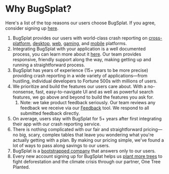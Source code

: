 # Why BugSplat?

Here's a list of the top reasons our users choose BugSplat. If you agree, consider signing up [here](https://app.bugsplat.com/v2/sign-up).

1. BugSplat provides our users with world-class crash reporting on [cross-platform](../introduction/getting-started/integrations/cross-platform/), [desktop](../introduction/getting-started/integrations/desktop/), [web](../introduction/getting-started/integrations/web/), [gaming](../introduction/getting-started/integrations/game-development/), and [mobile](../introduction/getting-started/integrations/mobile/) platforms. 
2. Integrating BugSplat with your application is a well documented process, you can learn more about it [here](../introduction/getting-started/). Our team provides responsive, friendly support along the way, making getting up and running a straightforward process. 
3. BugSplat has years of experience \(15+ years to be more precise\) providing crash reporting in a wide variety of applications—from hustling, individual developers to Fortune 500s with millions of users.
4. We prioritize and build the features our users care about. With a no-nonsense, fast, easy-to-navigate UI and as well as powerful search features, we go above and beyond to build the features you ask for.
   1. Note: we take product feedback seriously. Our team reviews any feedback we receive via our [Feedback](../education/how-tos/sending-feedback.md) tool. We respond to all submitted feedback directly.
5. On average, users stay with BugSplat for 5+ years after first integrating their app with our crash reporting service.
6. There is nothing complicated with our fair and straightforward pricing—no big, scary, complex tables that leave you wondering what you're actually getting with a plan. By making our pricing simple, we've found a lot of ways to pass along savings to our users. 
7. BugSplat is a [bootstrapped company](who-is-bugsplat/) that answers only to our users.
8. Every new account signing up for BugSplat helps us [plant more trees](who-is-bugsplat/charitable-giving.md#one-tree-planted) to fight deforestation and the climate crisis through our partner, One Tree Planted. 

 



